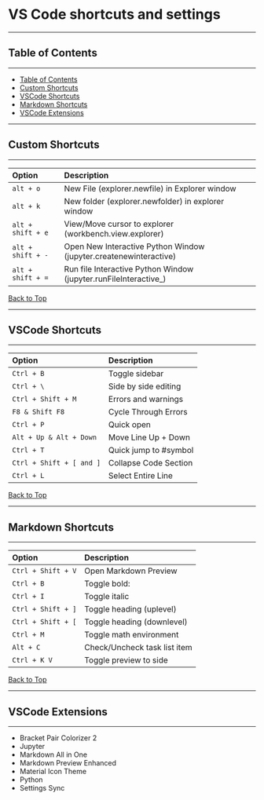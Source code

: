 # VS Code shortcuts and settings <!-- omit in toc -->
---

## Table of Contents

---

- [Table of Contents](#table-of-contents)
- [Custom Shortcuts](#custom-shortcuts)
- [VSCode Shortcuts](#vscode-shortcuts)
- [Markdown Shortcuts](#markdown-shortcuts)
- [VSCode Extensions](#vscode-extensions)
  
---

## Custom Shortcuts

---
| Option            | Description                                                       |
| :---------------- | :---------------------------------------------------------------- |
| `alt + o`         | New File (explorer.newfile) in Explorer window                    |
| `alt + k `        | New folder (explorer.newfolder) in explorer window                |
| `alt + shift + e` | View/Move cursor to explorer (workbench.view.explorer)            |
| `alt + shift + -` | Open New Interactive Python Window (jupyter.createnewinteractive) |
| `alt + shift + =` | Run file Interactive Python Window (jupyter.runFileInteractive_)  |

[Back to Top](#table-of-contents)

---

## VSCode Shortcuts

---
| Option                   | Description           |
| :----------------------- | :-------------------- |
| `Ctrl + B`               | Toggle sidebar        |
| `Ctrl + \ `              | Side by side editing  |
| `Ctrl + Shift + M  `     | Errors and warnings   |
| `F8 & Shift F8  `        | Cycle Through Errors  |
| `Ctrl + P   `            | Quick open            |
| `Alt + Up & Alt + Down ` | Move Line Up + Down   |
| `Ctrl + T`               | Quick jump to #symbol |
| `Ctrl + Shift + [ and ]` | Collapse Code Section |
| `Ctrl + L  `             | Select Entire Line    |

[Back to Top](#table-of-contents)

---

## Markdown Shortcuts

---
| Option             | Description                  |
| :----------------- | :--------------------------- |
| `Ctrl + Shift + V` | Open Markdown Preview        |
| `Ctrl + B `        | Toggle bold:                 |
| `Ctrl + I`         | Toggle italic                |
| `Ctrl + Shift + ]` | Toggle heading (uplevel)     |
| `Ctrl + Shift + [` | Toggle heading (downlevel)   |
| `Ctrl + M`         | Toggle math environment      |
| `Alt + C`          | Check/Uncheck task list item |
| `Ctrl + K V`       | Toggle preview to side       |

[Back to Top](#table-of-contents)

---

## VSCode Extensions

---


* Bracket Pair Colorizer 2
* Jupyter
* Markdown All in One
* Markdown Preview Enhanced
* Material Icon Theme
* Python
* Settings Sync